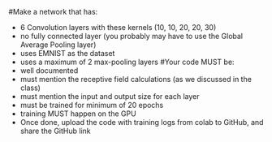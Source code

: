 #Make a network that has:
- 6 Convolution layers with these kernels (10, 10, 20, 20, 30)
- no fully connected layer (you probably may have to use the Global Average Pooling layer)
- uses EMNIST as the dataset
- uses a maximum of 2 max-pooling layers
#Your code MUST be:
- well documented
- must mention the receptive field calculations (as we discussed in the class)
- must mention the input and output size for each layer
- must be trained for minimum of 20 epochs
- training MUST happen on the GPU
- Once done, upload the code with training logs from colab to GitHub, and share the GitHub link
